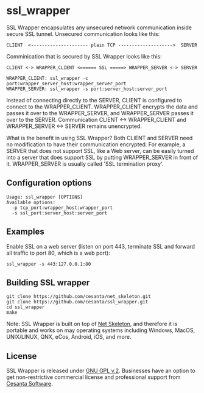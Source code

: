 ssl_wrapper
===========

SSL Wrapper encapsulates any unsecured network communication inside
secure SSL tunnel. Unsecured communication looks like this:

    CLIENT  <--------------------- plain TCP -------------------->  SERVER

Comminication that is secured by SSL Wrapper looks like this:

    CLIENT <-> WRAPPER_CLIENT <====== SSL =====> WRAPPER_SERVER <-> SERVER

    WRAPPER_CLIENT: ssl_wrapper -c port:wrapper_server_host:wrapper_server_port
	WRAPPER_SERVER: ssl_wrapper -s port:server_host:server_port

Instead of connecting directly to the SERVER, CLIENT is configured to connect
to the WRAPPER_CLIENT. WRAPPER_CLIENT encrypts the data and passes it over
to the WRAPPER_SERVER, and WRAPPER_SERVER passes it over to the SERVER.
Communication CLIENT <-> WRAPPER_CLIENT and WRAPPER_SERVER <-> SERVER remains
unencrypted.

What is the benefit in using SSL Wrapper? Both CLIENT and SERVER need no
modification to have their communication encrypted. For example, a SERVER
that does not support SSL, like a Web server, can be easily turned into a
server that does support SSL by putting WRAPPER_SERVER in front of it.
WRAPPER_SERVER is usually called 'SSL termination proxy'.

## Configuration options

    Usage: ssl_wrapper [OPTIONS]
    Available options:
      -p tcp_port:wrapper_host:wrapper_port
      -s ssl_port:server_host:server_port

## Examples

Enable SSL on a web server (listen on port 443, terminate SSL and forward
all traffic to port 80, which is a web port):

	ssl_wrapper -s 443:127.0.0.1:80

## Building SSL wrapper

	git clone https://github.com/cesanta/net_skeleton.git
	git clone https://github.com/cesanta/ssl_wrapper.git
	cd ssl_wrapper
	make

Note: SSL Wrapper is built on top of
[Net Skeleton](http://https://github.com/cesanta/net_skeleton), and therefore
it is portable and works on may operating systems including Windows, MacOS, UNIX/LINUX, QNX, eCos, Android, iOS, and more.

## License

SSL Wrapper is released under
[GNU GPL v.2](http://www.gnu.org/licenses/old-licenses/gpl-2.0.html).
Businesses have an option to get non-restrictive commercial
license and professional support from [Cesanta Software](http://cesanta.com).
